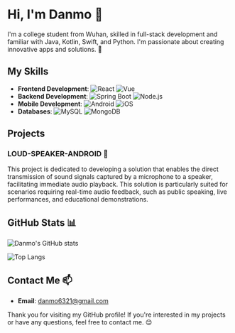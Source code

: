 # Hi, I'm Danmo 👋

I'm a college student from Wuhan, skilled in full-stack development and familiar with Java, Kotlin, Swift, and Python. I'm passionate about creating innovative apps and solutions. 🚀

## My Skills
- **Frontend Development**: ![React](https://img.shields.io/badge/-React-61DAFB?logo=react&logoColor=white) ![Vue](https://img.shields.io/badge/-Vue-4FC08D?logo=vue.js&logoColor=white)
- **Backend Development**: ![Spring Boot](https://img.shields.io/badge/-Spring%20Boot-6DB33F?logo=spring-boot&logoColor=white) ![Node.js](https://img.shields.io/badge/-Node.js-339933?logo=node.js&logoColor=white)
- **Mobile Development**: ![Android](https://img.shields.io/badge/-Android-3DDC84?logo=android&logoColor=white) ![iOS](https://img.shields.io/badge/-iOS-000000?logo=apple&logoColor=white)
- **Databases**: ![MySQL](https://img.shields.io/badge/-MySQL-4479A1?logo=mysql&logoColor=white) ![MongoDB](https://img.shields.io/badge/-MongoDB-47A248?logo=mongodb&logoColor=white)

## Projects
### LOUD-SPEAKER-ANDROID 📢
This project is dedicated to developing a solution that enables the direct transmission of sound signals captured by a microphone to a speaker, facilitating immediate audio playback. This solution is particularly suited for scenarios requiring real-time audio feedback, such as public speaking, live performances, and educational demonstrations.

## GitHub Stats 📊
![Danmo's GitHub stats](https://github-readme-stats.vercel.app/api?username=ruv2005&show_icons=true&theme=radical)


![Top Langs](https://github-readme-stats.vercel.app/api/top-langs/?username=ruv2005&layout=compact&theme=radical)

## Contact Me 📫
- **Email**: danmo6321@gmail.com

Thank you for visiting my GitHub profile! If you're interested in my projects or have any questions, feel free to contact me. 😊
